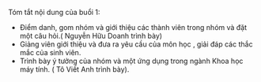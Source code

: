 Tóm tắt nội dung của buổi 1:
- Điểm danh, gom nhóm và giới thiệu các thành viên trong nhóm và đặt một câu hỏi.( Nguyễn Hữu Doanh trình bày)
- Giảng viên giới thiệu và đưa ra yêu cầu của môn học , giải đáp các thắc mắc của sinh viên.
- Trình bày ý tưởng của nhóm và một ứng dụng trong ngành Khoa học máy tính. ( Tô Viết Anh trình bày).